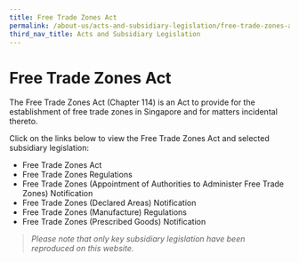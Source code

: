 ```yaml
---
title: Free Trade Zones Act
permalink: /about-us/acts-and-subsidiary-legislation/free-trade-zones-act
third_nav_title: Acts and Subsidiary Legislation
---
```


# Free Trade Zones Act

The Free Trade Zones Act (Chapter 114) is an Act to provide for the establishment of free trade zones in Singapore and for matters incidental thereto.

Click on the links below to view the Free Trade Zones Act and selected subsidiary legislation:

- Free Trade Zones Act
- Free Trade Zones Regulations
- Free Trade Zones (Appointment of Authorities to Administer Free Trade Zones) Notification
- Free Trade Zones (Declared Areas) Notification
- Free Trade Zones (Manufacture) Regulations
- Free Trade Zones (Prescribed Goods) Notification

> *Please note that only key subsidiary legislation have been reproduced on this website.*
